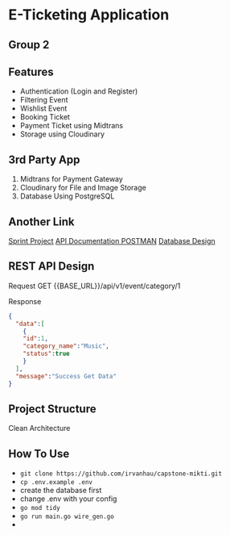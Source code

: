 # E-Ticketing Application

## Group 2

## Features

- Authentication (Login and Register)
- Filtering Event
- Wishlist Event
- Booking Ticket
- Payment Ticket using Midtrans
- Storage using Cloudinary

## 3rd Party App

1. Midtrans for Payment Gateway
2. Cloudinary for File and Image Storage
3. Database Using PostgreSQL

## Another Link

[Sprint Project]()
[API Documentation POSTMAN]()
[Database Design](https://miro.com/welcomeonboard/UEJyUDhVOHJlODBXRnBDTzV2eEVkS0ZKeHFQVWF2MnYwcUp4cERGUG0xQzZmdjFzS212QUhQakxtcWRvYXdQc3wzNDU4NzY0NTE4NjE5NzUxMTM5fDI=?share_link_id=489248718140)

## REST API Design

Request
GET {{BASE_URL}}/api/v1/event/category/1

Response

```json
{
  "data":[
    {
    "id":1,
    "category_name":"Music",
    "status":true
    }
  ],
  "message":"Success Get Data"
}
```

## Project Structure

Clean Architecture

## How To Use

- ```git clone https://github.com/irvanhau/capstone-mikti.git```
- ```cp .env.example .env```
- create the database first
- change .env with your config
- ```go mod tidy```
- ```go run main.go wire_gen.go```
- 